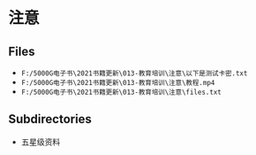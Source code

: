 # 注意

## Files

- `F:/5000G电子书\2021书籍更新\013-教育培训\注意\以下是测试卡密.txt`
- `F:/5000G电子书\2021书籍更新\013-教育培训\注意\教程.mp4`
- `F:/5000G电子书\2021书籍更新\013-教育培训\注意\files.txt`

## Subdirectories

- 五星级资料
